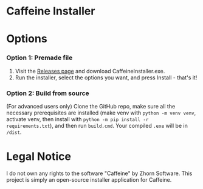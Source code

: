 # Caffeine Installer

# Options
### Option 1: Premade file
1. Visit the [Releases page](https://github.com/PowerPCFan/caffeine-installer/releases/latest) and download CaffeineInstaller.exe.
2. Run the installer, select the options you want, and press Install - that's it!

### Option 2: Build from source
(For advanced users only) Clone the GitHub repo, make sure all the necessary prerequisites are installed (make venv with `python -m venv venv`, activate venv, then install with `python -m pip install -r requirements.txt`), and then run `build.cmd`. Your compiled `.exe` will be in `/dist`. 

# Legal Notice
I do not own any rights to the software "Caffeine" by Zhorn Software. This project is simply an open-source installer application for Caffeine. 